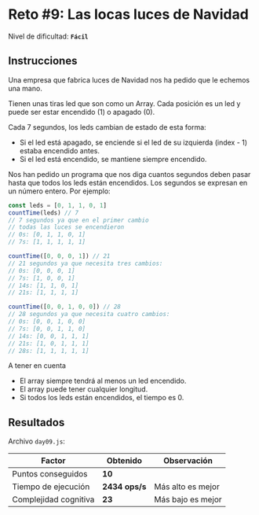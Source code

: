 # Reto #9: Las locas luces de Navidad

Nivel de dificultad: **`Fácil`**

## Instrucciones

Una empresa que fabrica luces de Navidad nos ha pedido que le echemos una mano.

Tienen unas tiras led que son como un Array. Cada posición es un led y puede ser estar encendido (1) o apagado (0).

Cada 7 segundos, los leds cambian de estado de esta forma:

* Si el led está apagado, se enciende si el led de su izquierda (index - 1) estaba encendido antes.
* Si el led está encendido, se mantiene siempre encendido.

Nos han pedido un programa que nos diga cuantos segundos deben pasar hasta que todos los leds están encendidos. Los segundos se expresan en un número entero. Por ejemplo:

``` javascript
const leds = [0, 1, 1, 0, 1]
countTime(leds) // 7
// 7 segundos ya que en el primer cambio
// todas las luces se encendieron
// 0s: [0, 1, 1, 0, 1]
// 7s: [1, 1, 1, 1, 1]

countTime([0, 0, 0, 1]) // 21
// 21 segundos ya que necesita tres cambios:
// 0s: [0, 0, 0, 1]
// 7s: [1, 0, 0, 1]
// 14s: [1, 1, 0, 1]
// 21s: [1, 1, 1, 1]

countTime([0, 0, 1, 0, 0]) // 28
// 28 segundos ya que necesita cuatro cambios:
// 0s: [0, 0, 1, 0, 0]
// 7s: [0, 0, 1, 1, 0]
// 14s: [0, 0, 1, 1, 1]
// 21s: [1, 0, 1, 1, 1]
// 28s: [1, 1, 1, 1, 1]
```

A tener en cuenta

* El array siempre tendrá al menos un led encendido.
* El array puede tener cualquier longitud.
* Si todos los leds están encendidos, el tiempo es 0.

## Resultados

Archivo `day09.js`:

| Factor | Obtenido | Observación |
| ------ | ------ | ------ |
| Puntos conseguidos | **10** |  |
| Tiempo de ejecución | **2434 ops/s** | Más alto es mejor
| Complejidad cognitiva | **23** | Más bajo es mejor
